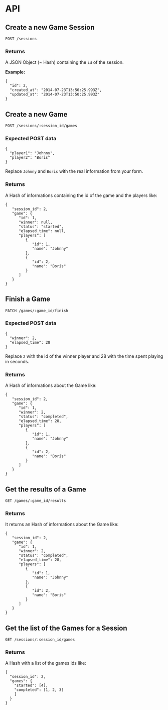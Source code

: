 # API

## Create a new Game Session

`POST /sessions`

### Returns

A JSON Object (~ Hash) containing the `id` of the session.

**Example:**

    {
      "id": 2,
      "created_at": "2014-07-23T13:50:25.993Z",
      "updated_at": "2014-07-23T13:50:25.993Z"
    }

## Create a new Game

`POST /sessions/:session_id/games`

### Expected POST data

    {
      "player1": "Johnny",
      "player2": "Boris"
    }

Replace `Johnny` and `Boris` with the real information from your form.

### Returns

A Hash of informations containing the id of the game and the players like:

    {
       "session_id": 2,
       "game": {
          "id": 1,
          "winner": null,
          "status": "started",
          "elapsed_time": null,
          "players": [
             {
                "id": 1,
                "name": "Johnny"
             },
             {
                "id": 2,
                "name": "Boris"
             }
          ]
       }
    }

## Finish a Game

`PATCH /games/:game_id/finish`

### Expected POST data

    {
      "winner": 2,
      "elapsed_time": 28
    }

Replace `2` with the id of the winner player and 28 with the time spent playing in seconds.

### Returns

A Hash of informations about the Game like:

    {
       "session_id": 2,
       "game": {
          "id": 1,
          "winner": 2,
          "status": "completed",
          "elapsed_time": 28,
          "players": [
             {
                "id": 1,
                "name": "Johnny"
             },
             {
                "id": 2,
                "name": "Boris"
             }
          ]
       }
    }

## Get the results of a Game

`GET /games/:game_id/results`

### Returns

It returns an Hash of informations about the Game like:

    {
       "session_id": 2,
       "game": {
          "id": 1,
          "winner": 2,
          "status": "completed",
          "elapsed_time": 28,
          "players": [
             {
                "id": 1,
                "name": "Johnny"
             },
             {
                "id": 2,
                "name": "Boris"
             }
          ]
       }
    }

## Get the list of the Games for a Session

`GET /sessions/:session_id/games`

### Returns

A Hash with a list of the games ids like:

    {
      "session_id": 2,
      "games": {
        "started": [4],
        "completed": [1, 2, 3]
        ]
      }
    }
